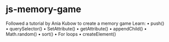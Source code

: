 # js-memory-game

Followed a tutorial by Ania Kubow to create a memory game
Learn:
• push()
• querySelector()
• SetAttribute()
• getAttribute()
• appendChild()
• Math.random()
• sort()
• For loops
• createElement()
